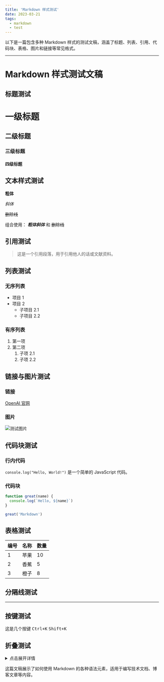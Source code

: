 ```yaml
---
title: 'Markdown 样式测试'
date: 2023-03-21
tags:
  - markdown
  - test
---
```


以下是一篇包含多种 Markdown 样式的测试文稿，涵盖了标题、列表、引用、代码块、表格、图片和链接等常见格式。

---

# Markdown 样式测试文稿

## 标题测试

# 一级标题

## 二级标题

### 三级标题

#### 四级标题

## 文本样式测试

**粗体**

_斜体_

~~删除线~~

组合使用：
**_粗体斜体_** 和 ~~删除线~~

## 引用测试

> 这是一个引用段落，用于引用他人的话或文献资料。

## 列表测试

### 无序列表

- 项目 1
- 项目 2
  - 子项目 2.1
  - 子项目 2.2

### 有序列表

1. 第一项
2. 第二项
   1. 子项 2.1
   2. 子项 2.2

## 链接与图片测试

### 链接

[OpenAI 官网](https://openai.com)

### 图片

![测试图片](https://via.placeholder.com/150)

## 代码块测试

### 行内代码

`console.log("Hello, World!")` 是一个简单的 JavaScript 代码。

### 代码块

```js
function great(name) {
  console.log(`Hello, ${name}`)
}

great('Markdown')
```

## 表格测试

| 编号 | 名称 | 数量 |
| ---- | ---- | ---- |
| 1    | 苹果 | 10   |
| 2    | 香蕉 | 5    |
| 3    | 橙子 | 8    |

## 分隔线测试

---

## 按键测试

这是几个按键 <kbd>Ctrl+K</kbd> <kbd>Shift+K</kbd>

## 折叠测试

<details>
<summary>点击展开详情</summary>
这里是被折叠的内容
</details>

这篇文稿展示了如何使用 Markdown 的各种语法元素，适用于编写技术文档、博客文章等内容。
